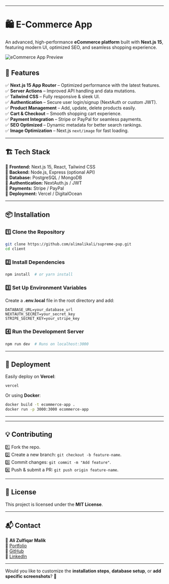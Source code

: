 
---

# 🛍️ **E-Commerce App**  

An advanced, high-performance **eCommerce platform** built with **Next.js 15**, featuring modern UI, optimized SEO, and seamless shopping experience.  

![eCommerce App Preview](https://via.placeholder.com/1200x600.png?text=E-Commerce+App+Screenshot)  

## 🚀 **Features**  
✅ **Next.js 15 App Router** – Optimized performance with the latest features.  
✅ **Server Actions** – Improved API handling and data mutations.  
✅ **Tailwind CSS** – Fully responsive & sleek UI.  
✅ **Authentication** – Secure user login/signup (NextAuth or custom JWT).  
✅ **Product Management** – Add, update, delete products easily.  
✅ **Cart & Checkout** – Smooth shopping cart experience.  
✅ **Payment Integration** – Stripe or PayPal for seamless payments.  
✅ **SEO Optimized** – Dynamic metadata for better search rankings.  
✅ **Image Optimization** – Next.js `next/image` for fast loading.  

---

## 🏗 **Tech Stack**  
🔹 **Frontend:** Next.js 15, React, Tailwind CSS  
🔹 **Backend:** Node.js, Express (optional API)  
🔹 **Database:** PostgreSQL / MongoDB  
🔹 **Authentication:** NextAuth.js / JWT  
🔹 **Payments:** Stripe / PayPal  
🔹 **Deployment:** Vercel / DigitalOcean  

---

## 📦 **Installation**  

### **1️⃣ Clone the Repository**  
```bash
git clone https://github.com/alimalikali/supreme-pup.git
cd client
```

### **2️⃣ Install Dependencies**  
```bash
npm install  # or yarn install
```

### **3️⃣ Set Up Environment Variables**  
Create a **.env.local** file in the root directory and add:  
```
DATABASE_URL=your_database_url
NEXTAUTH_SECRET=your_secret_key
STRIPE_SECRET_KEY=your_stripe_key
```

### **4️⃣ Run the Development Server**  
```bash
npm run dev  # Runs on localhost:3000
```

---

## 🚀 **Deployment**  
Easily deploy on **Vercel**:  
```bash
vercel
```

Or using **Docker**:  
```bash
docker build -t ecommerce-app .
docker run -p 3000:3000 ecommerce-app
```

---

---

## 💡 **Contributing**  
1️⃣ Fork the repo.  
2️⃣ Create a new branch: `git checkout -b feature-name`.  
3️⃣ Commit changes: `git commit -m "Add feature"`.  
4️⃣ Push & submit a PR: `git push origin feature-name`.  

---

## 📄 **License**  
This project is licensed under the **MIT License**.  

---

## 📬 **Contact**  
👤 **Ali Zulfiqar Malik**  
🔗 [Portfolio](https://alizulfiqarmalik.vercel.app)  
🐙 [GitHub](https://github.com/alimalikali)  
💼 [LinkedIn](https://www.linkedin.com/in/alizulfiqarmalik)  

---

Would you like to customize the **installation steps**, **database setup**, or **add specific screenshots**? 🚀